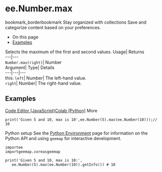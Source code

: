  
#  ee.Number.max 
bookmark_borderbookmark Stay organized with collections  Save and categorize content based on your preferences.
  * On this page
  * [Examples](https://developers.google.com/earth-engine/apidocs/ee-number-max#examples)


Selects the maximum of the first and second values. 
Usage| Returns  
---|---  
`Number.max(right)`| Number  
Argument| Type| Details  
---|---|---  
this: `left`| Number| The left-hand value.  
`right`| Number| The right-hand value.  
## Examples
[Code Editor (JavaScript)](https://developers.google.com/earth-engine/apidocs/ee-number-max#code-editor-javascript-sample)[Colab (Python)](https://developers.google.com/earth-engine/apidocs/ee-number-max#colab-python-sample) More
```
print('Given 5 and 10, max is 10',ee.Number(5).max(ee.Number(10)));// 10
```
Python setup
See the [ Python Environment](https://developers.google.com/earth-engine/guides/python_install) page for information on the Python API and using `geemap` for interactive development.
```
importee
importgeemap.coreasgeemap
```
```
print('Given 5 and 10, max is 10:',
   ee.Number(5).max(ee.Number(10)).getInfo()) # 10
```

